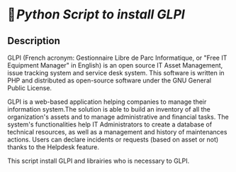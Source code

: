 # 🐍 _Python Script to install GLPI_

## Description
GLPI (French acronym: Gestionnaire Libre de Parc Informatique, or "Free IT Equipment Manager" in English) is an open source IT Asset Management, issue 
tracking system and service desk system.  This software is written in PHP and distributed as open-source software under the GNU General Public License.

GLPI is a web-based application helping companies to manage their information system.The solution is able to build an inventory of all the organization's 
assets and to manage administrative and financial tasks. The system's functionalities help IT Administrators to create a database of technical resources, 
as well as a management and history of maintenances actions. Users can declare incidents or requests (based on asset or not) thanks to the Helpdesk feature.


This script install GLPI and librairies who is necessary to GLPI.
